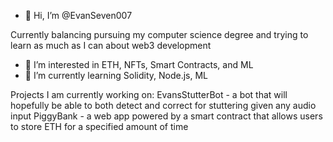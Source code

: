 - 👋 Hi, I’m @EvanSeven007

Currently balancing pursuing my computer science degree and trying to learn as much as I can about web3 development

- 👀 I’m interested in ETH, NFTs, Smart Contracts, and ML
- 🌱 I’m currently learning Solidity, Node.js, ML

Projects I am currently working on: 
EvansStutterBot - a bot that will hopefully be able to both detect and correct for stuttering given any audio input
PiggyBank - a web app powered by a smart contract that allows users to store ETH for a specified amount of time

<!---
EvanSeven007/EvanSeven007 is a ✨ special ✨ repository because its `README.md` (this file) appears on your GitHub profile.
You can click the Preview link to take a look at your changes.
--->
